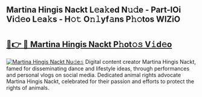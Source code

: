 ## Martina Hingis Nackt L𝚎a𝚔ed N𝚞𝚍e - Part-IOi Vi𝚍𝚎o L𝚎a𝚔s - H𝚘𝚝 O𝚗𝚕yf𝚊ns P𝚑𝚘tos WIZiO

# <h2><a href="http://kf9vu1.oniu.top/?m=Martina+Hingis+Nackt">🔗👉 🔴 Martina Hingis Nackt P𝚑ot𝚘𝚜 V𝚒d𝚎o</a></h2>

[![Martina Hingis Nackt Nu𝚍e𝚜](https://i.imgur.com/0qMVB7G.gif)](http://kf9vu1.oniu.top/?m=Martina+Hingis+Nackt)
Digital content creator Martina Hingis Nackt, famed for disseminating dance and lifestyle ideas, through performances and personal vlogs on social media. Dedicated animal rights advocate Martina Hingis Nackt, celebrated for their passion and efforts to protect the rights of animals.  
